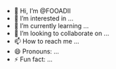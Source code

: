 - 👋 Hi, I’m @FOOADII
- 👀 I’m interested in ...
- 🌱 I’m currently learning ...
- 💞️ I’m looking to collaborate on ...
- 📫 How to reach me ...
- 😄 Pronouns: ...
- ⚡ Fun fact: ...

<!---
FOOADII/FOOADII is a ✨ special ✨ repository because its `README.md` (this file) appears on your GitHub profile.
You can click the Preview link to take a look at your changes.
--->
